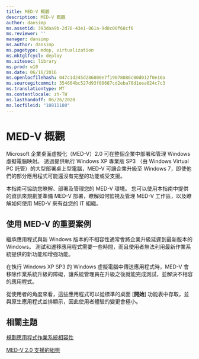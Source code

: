 ```yaml
---
title: MED-V 概觀
description: MED-V 概觀
author: dansimp
ms.assetid: 393daa9b-2d76-43e1-861a-9d8c00f68cf6
ms.reviewer: ''
manager: dansimp
ms.author: dansimp
ms.pagetype: mdop, virtualization
ms.mktglfcycl: deploy
ms.sitesec: library
ms.prod: w10
ms.date: 06/16/2016
ms.openlocfilehash: 047c1d245d286000e7f19078086c00d012f0e10a
ms.sourcegitcommit: 354664bc527d93f80687cd2eba70d1eea024c7c3
ms.translationtype: MT
ms.contentlocale: zh-TW
ms.lasthandoff: 06/26/2020
ms.locfileid: "10811180"
---
```

# MED-V 概觀


Microsoft 企業桌面虛擬化（MED-V）2.0 可在整個企業中部署和管理 Windows 虛擬電腦映射。 透過提供執行 Windows XP 專業版 SP3 （由 Windows Virtual PC 託管）的大型部署桌上型電腦，MED-V 可讓企業升級至 Windows 7，即使他們的部分應用程式可能還沒有完整的功能或受支援。

本指南可協助您瞭解、部署及管理您的 MED-V 環境。 您可以使用本指南中提供的資訊來規劃並準備 MED-V 部署，瞭解如何監視及管理 MED-V 工作區，以及瞭解如何使用 MED-V 來有益您的 IT 組織。

## 使用 MED-V 的重要案例


繼承應用程式與新 Windows 版本的不相容性通常會將企業升級延遲到最新版本的 Windows。 測試和遷移應用程式需要一些時間，而且使用者無法利用最新作業系統提供的新功能和增強功能。

在執行 Windows XP SP3 的 Windows 虛擬電腦中傳送應用程式時，MED-V 會移除作業系統升級的障礙，讓系統管理員在升級之後就能完成測試，並解決不相容的應用程式。

從使用者的角度來看，這些應用程式可以從標準的桌面 [**開始**] 功能表中存取，並與原生應用程式並排顯示，因此使用者體驗的變更會極小。

## 相關主題


[規劃應用程式作業系統相容性](planning-for-application-operating-system-compatibility.md)

[MED-V 2.0 支援的組態](med-v-20-supported-configurations.md)

 

 





